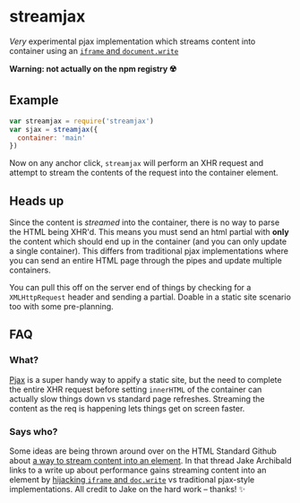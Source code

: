 # streamjax

*Very* experimental pjax implementation which streams content into container using an [`iframe` and `document.write`](https://jakearchibald.com/2016/fun-hacks-faster-content/)

**Warning: not actually on the npm registry ☢️**

## Example

```js
var streamjax = require('streamjax')
var sjax = streamjax({
  container: 'main'
})
```

Now on any anchor click, `streamjax` will perform an XHR request and attempt to stream the contents of the request into the container element.

## Heads up

Since the content is *streamed* into the container, there is no way to parse the HTML being XHR'd. This means you must send an html partial with **only** the content which should end up in the container (and you can only update a single container). This differs from traditional pjax implementations where you can send an entire HTML page through the pipes and update multiple containers.

You can pull this off on the server end of things by checking for a `XMLHttpRequest` header and sending a partial. Doable in a static site scenario too with some pre-planning.

## FAQ

### What?

[Pjax](https://github.com/MoOx/pjax) is a super handy way to appify a static site, but the need to complete the entire XHR request before setting `innerHTML` of the container can actually slow things down vs standard page refreshes. Streaming the content as the req is happening lets things get on screen faster.

### Says who?

Some ideas are being thrown around over on the HTML Standard Github about [a way to stream content into an element](https://github.com/whatwg/html/issues/2142). In that thread Jake Archibald links to a write up about performance gains streaming content into an element by [hijacking `iframe` and `doc.write`](https://jakearchibald.com/2016/fun-hacks-faster-content/) vs traditional pjax-style implementations. All credit to Jake on the hard work – thanks! ✨

